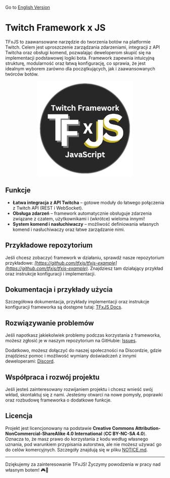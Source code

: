 Go to [English Version](https://github.com/tfxjs/tfxjs/blob/main/README.md)  

# Twitch Framework x JS

TFxJS to zaawansowane narzędzie do tworzenia botów na platformie Twitch. Celem jest uproszczenie zarządzania zdarzeniami, integracji z API Twitcha oraz obsługi komend, pozwalając deweloperom skupić się na implementacji podstawowej logiki bota. Framework zapewnia intuicyjną strukturę, modularność oraz łatwą konfigurację, co sprawia, że jest idealnym wyborem zarówno dla początkujących, jak i zaawansowanych twórców botów.

<p align="center">
  <img src="https://github.com/tfxjs/.github/blob/main/TFxJS-logo-circle.png" alt="TFxJS Logo" width="300"/>
</p>

## Funkcje

- **Łatwa integracja z API Twitcha** – gotowe moduły do łatwego połączenia z Twitch API (REST i WebSocket).
- **Obsługa zdarzeń** – framework automatycznie obsługuje zdarzenia związane z czatem, użytkownikami i (wkrótce) wieloma innymi!
- **System komend i nasłuchiwaczy** – możliwość definiowania własnych komend i nasłuchiwaczy oraz łatwe zarządzanie nimi.

## Przykładowe repozytorium

Jeśli chcesz zobaczyć framework w działaniu, sprawdź nasze repozytorium przykładowe: *[https://github.com/tfxjs/tfxjs-example](https://github.com/tfxjs/tfxjs-example)*. Znajdziesz tam działający przykład oraz instrukcje konfiguracji i implementacji.

## Dokumentacja i przykłady użycia

Szczegółowa dokumentacja, przykłady implementacji oraz instrukcje konfiguracji frameworka są dostępne tutaj: [TFxJS Docs](https://tfxjs.gitbook.io/tfxjs).

## Rozwiązywanie problemów

Jeśli napotkasz jakiekolwiek problemy podczas korzystania z frameworka, możesz zgłosić je w naszym repozytorium na GitHubie: [Issues](https://github.com/tfxjs/tfxjs/issues).

Dodatkowo, możesz dołączyć do naszej społeczności na Discordzie, gdzie znajdziesz pomoc i możliwość wymiany doświadczeń z innymi deweloperami: [Discord](https://discord.gg/uzsxSY7h5e).

## Współpraca i rozwój projektu

Jeśli jesteś zainteresowany rozwijaniem projektu i chcesz wnieść swój wkład, skontaktuj się z nami. Jesteśmy otwarci na nowe pomysły, poprawki oraz rozbudowę frameworka o dodatkowe funkcje.

## Licencja

Projekt jest licencjonowany na podstawie **Creative Commons Attribution-NonCommercial-ShareAlike 4.0 International** (**CC BY-NC-SA 4.0**). Oznacza to, że masz prawo do korzystania z kodu według własnego uznania, pod warunkiem przypisania autorstwa, ale nie możesz używać go do celów komercyjnych. Szczegóły znajdują się w pliku [NOTICE.md](https://github.com/tfxjs/tfxjs/blob/main/NOTICE.md).

---

Dziękujemy za zainteresowanie TFxJS! Życzymy powodzenia w pracy nad własnym botem! 🎮🤖